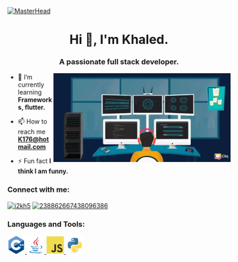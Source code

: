 [![MasterHead](https://media0.giphy.com/media/h408T6Y5GfmXBKW62l/giphy.gif?cid=6c09b95270iprfn6d6jkf22i8va0zh8lmixtvoj5rh6x41fv&ep=v1_internal_gif_by_id&rid=giphy.gif&ct=g)](https://rishavchanda.io
)
<h1 align="center">Hi 👋, I'm Khaled.</h1>
<h3 align="center">A passionate full stack developer.</h3>
<img align="right" alt="Coding" width="400" src="https://raw.githubusercontent.com/sarthakvs/sarthakvs/main/coding.gif">

- 🌱 I’m currently learning **Frameworks, flutter.**

- 📫 How to reach me **K176@hotmail.com**

- ⚡ Fun fact **I think I am funny.**

<h3 align="left">Connect with me:</h3>
<p align="left">
<a href="https://twitter.com/i2kh5" target="blank"><img align="center" src="https://raw.githubusercontent.com/rahuldkjain/github-profile-readme-generator/master/src/images/icons/Social/twitter.svg" alt="i2kh5" height="30" width="40" /></a>
<a href="https://discord.gg/238862667438096386" target="blank"><img align="center" src="https://raw.githubusercontent.com/rahuldkjain/github-profile-readme-generator/master/src/images/icons/Social/discord.svg" alt="238862667438096386" height="30" width="40" /></a>
</p>

<h3 align="left">Languages and Tools:</h3>
<p align="left"> <a href="https://www.w3schools.com/cpp/" target="_blank" rel="noreferrer"> <img src="https://raw.githubusercontent.com/devicons/devicon/master/icons/cplusplus/cplusplus-original.svg" alt="cplusplus" width="40" height="40"/> </a> <a href="https://www.java.com" target="_blank" rel="noreferrer"> <img src="https://raw.githubusercontent.com/devicons/devicon/master/icons/java/java-original.svg" alt="java" width="40" height="40"/> </a> <a href="https://developer.mozilla.org/en-US/docs/Web/JavaScript" target="_blank" rel="noreferrer"> <img src="https://raw.githubusercontent.com/devicons/devicon/master/icons/javascript/javascript-original.svg" alt="javascript" width="40" height="40"/> </a> <a href="https://www.python.org" target="_blank" rel="noreferrer"> <img src="https://raw.githubusercontent.com/devicons/devicon/master/icons/python/python-original.svg" alt="python" width="40" height="40"/> </a> </p>
